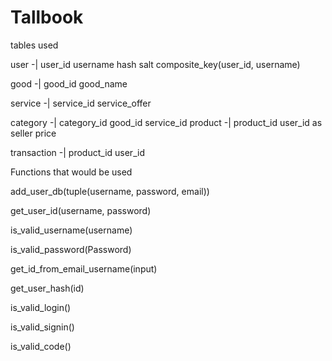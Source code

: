 # Tallbook

tables used

user -|
       user_id
       username
       hash
       salt
       composite_key(user_id, username)

good -|
       good_id
       good_name

service -|
          service_id
          service_offer

category -|
           category_id
           good_id
           service_id
product -|
          product_id
          user_id as seller
          price

transaction -|
              product_id
              user_id

Functions that would be used

add_user_db(tuple(username, password, email))

get_user_id(username, password)

is_valid_username(username)

is_valid_password(Password)

get_id_from_email_username(input)

get_user_hash(id)

is_valid_login()

is_valid_signin()

is_valid_code()
